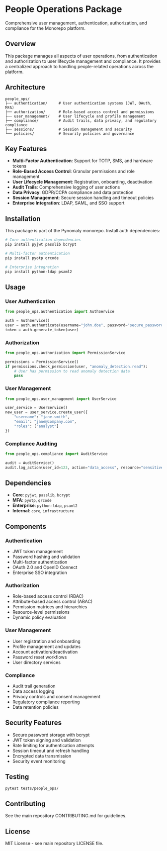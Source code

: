 # People Operations Package

Comprehensive user management, authentication, authorization, and compliance for the Monorepo platform.

## Overview

This package manages all aspects of user operations, from authentication and authorization to user lifecycle management and compliance. It provides a centralized approach to handling people-related operations across the platform.

## Architecture

```
people_ops/
├── authentication/     # User authentication systems (JWT, OAuth, MFA)
├── authorization/      # Role-based access control and permissions
├── user_management/    # User lifecycle and profile management
├── compliance/         # Audit trails, data privacy, and regulatory compliance
├── sessions/           # Session management and security
└── policies/           # Security policies and governance
```

## Key Features

- **Multi-Factor Authentication**: Support for TOTP, SMS, and hardware tokens
- **Role-Based Access Control**: Granular permissions and role management
- **User Lifecycle Management**: Registration, onboarding, deactivation
- **Audit Trails**: Comprehensive logging of user actions
- **Data Privacy**: GDPR/CCPA compliance and data protection
- **Session Management**: Secure session handling and timeout policies
- **Enterprise Integration**: LDAP, SAML, and SSO support

## Installation

This package is part of the Pynomaly monorepo. Install auth dependencies:

```bash
# Core authentication dependencies
pip install pyjwt passlib bcrypt

# Multi-factor authentication
pip install pyotp qrcode

# Enterprise integration
pip install python-ldap psaml2
```

## Usage

### User Authentication
```python
from people_ops.authentication import AuthService

auth = AuthService()
user = auth.authenticate(username="john.doe", password="secure_password")
token = auth.generate_token(user)
```

### Authorization
```python
from people_ops.authorization import PermissionService

permissions = PermissionService()
if permissions.check_permission(user, "anomaly_detection.read"):
    # User has permission to read anomaly detection data
    pass
```

### User Management
```python
from people_ops.user_management import UserService

user_service = UserService()
new_user = user_service.create_user({
    "username": "jane.smith",
    "email": "jane@company.com",
    "roles": ["analyst"]
})
```

### Compliance Auditing
```python
from people_ops.compliance import AuditService

audit = AuditService()
audit.log_action(user_id=123, action="data_access", resource="sensitive_dataset")
```

## Dependencies

- **Core**: `pyjwt`, `passlib`, `bcrypt`
- **MFA**: `pyotp`, `qrcode`
- **Enterprise**: `python-ldap`, `psaml2`
- **Internal**: `core`, `infrastructure`

## Components

### Authentication
- JWT token management
- Password hashing and validation
- Multi-factor authentication
- OAuth 2.0 and OpenID Connect
- Enterprise SSO integration

### Authorization
- Role-based access control (RBAC)
- Attribute-based access control (ABAC)
- Permission matrices and hierarchies
- Resource-level permissions
- Dynamic policy evaluation

### User Management
- User registration and onboarding
- Profile management and updates
- Account activation/deactivation
- Password reset workflows
- User directory services

### Compliance
- Audit trail generation
- Data access logging
- Privacy controls and consent management
- Regulatory compliance reporting
- Data retention policies

## Security Features

- Secure password storage with bcrypt
- JWT token signing and validation
- Rate limiting for authentication attempts
- Session timeout and refresh handling
- Encrypted data transmission
- Security event monitoring

## Testing

```bash
pytest tests/people_ops/
```

## Contributing

See the main repository CONTRIBUTING.md for guidelines.

## License

MIT License - see main repository LICENSE file.